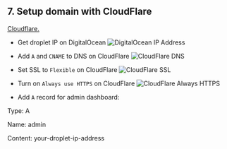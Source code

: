 ## 7. Setup domain with CloudFlare
[Cloudflare.](https://www.cloudflare.com)

 - Get droplet IP on DigitalOcean
![DigitalOcean IP Address](https://github.com/Cezerin2/cezerin2/raw/master/docs/images/do-ip.png)

 - Add `A` and `CNAME` to DNS on CloudFlare
![CloudFlare DNS](https://user-images.githubusercontent.com/3618501/76990802-9c174d00-6959-11ea-8c03-620a2c97e952.png)
 - Set SSL to `Flexible` on CloudFlare
![CloudFlare SSL](https://github.com/Cezerin2/cezerin2/raw/master/docs/images/cf-ssl.png)

 - Turn on `Always use HTTPS` on CloudFlare
![CloudFlare Always HTTPS](https://github.com/Cezerin2/cezerin2/raw/master/docs/images/cf-alway-https.png)

 - Add `A` record for admin dashboard:
 
 Type: A
 
 Name: admin
 
 Content: your-droplet-ip-address
 
